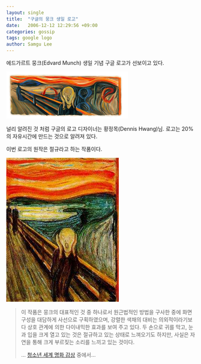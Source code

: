 ```yaml
---
layout: single
title:  "구글의 뭉크 생일 로고"
date:   2006-12-12 12:29:56 +09:00
categories: gossip
tags: google logo
author: Samgu Lee
---
```

에드가르트 뭉크(Edvard Munch) 생일 기념 구글 로고가 선보이고 있다.

![에드가르트 뭉크 생일 기념 구글 로고](/assets/google-munch-logo.gif)

널리 알려진 것 처럼 구글의 로고 디자이너는 황정목(Dennis Hwang)님. 로고는 20%의 자유시간에 만드는 것으로 알려져 있다.

이번 로고의 원작은 절규라고 하는 작품이다.

![에드가르트 뭉크의 절규](/assets/mukch-print.jpg)

> 이 작품은 뭉크의 대표적인 것 중 하나로서  원근법적인 방법을 구사한 중에 화면 구성을 대담하게 사선으로 구획하였으며, 강렬한 색채의 대비는 의외적이라기보다 상호  관계에 의한 다이내믹한 효과를 보여 주고  있다. 두 손으로 귀를 막고, 눈과 입을 크게 열고 있는 것은 절규하고 있는 상태로  느껴오기도 하지만, 사실은 자연을 통해 크게 부르짖는 소리를 느끼고 있는 것이다.
> 
> &#8230; [청소년 세계 명화 감상](http://www.youth.co.kr/rn/rs1702.htm) 중에서&#8230;
